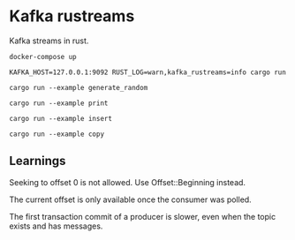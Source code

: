 # Kafka rustreams

Kafka streams in rust.

`docker-compose up`

`KAFKA_HOST=127.0.0.1:9092 RUST_LOG=warn,kafka_rustreams=info cargo run`

`cargo run --example generate_random`

`cargo run --example print`

`cargo run --example insert`

`cargo run --example copy`


## Learnings

Seeking to offset 0 is not allowed. Use Offset::Beginning instead.

The current offset is only available once the consumer was polled.

The first transaction commit of a producer is slower, even when the topic exists and has messages.
